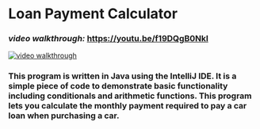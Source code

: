 # Loan Payment Calculator

### <em>video walkthrough:</em> https://youtu.be/f19DQgB0NkI
<a href="https://youtu.be/f19DQgB0NkI">
<img src="https://user-images.githubusercontent.com/107213928/187097259-8de20454-f390-4b34-8d2a-236b8c6ce721.png" alt="video walkthrough"></a>

### This program is written in Java using the IntelliJ IDE. It is a simple piece of code to demonstrate basic functionality including conditionals and arithmetic functions. This program lets you calculate the monthly payment required to pay a car loan when purchasing a car.

